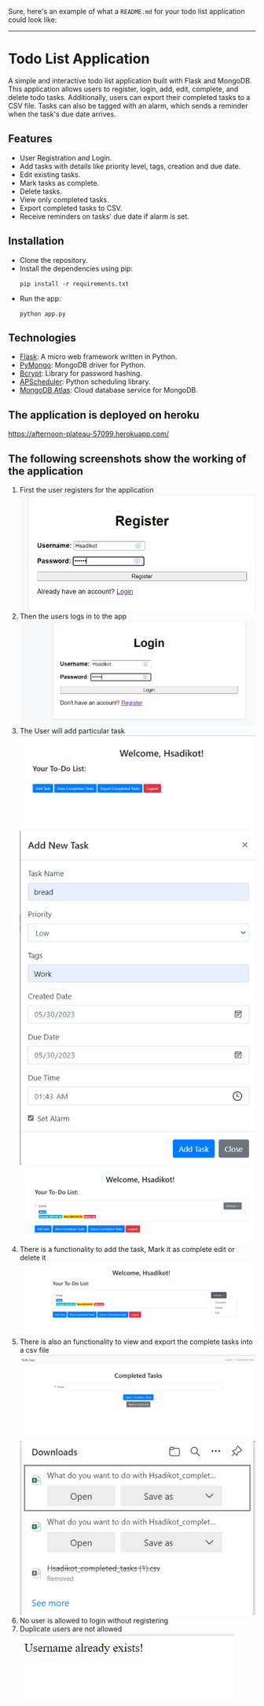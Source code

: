 Sure, here's an example of what a `README.md` for your todo list application could look like:

---

# Todo List Application

A simple and interactive todo list application built with Flask and MongoDB. This application allows users to register, login, add, edit, complete, and delete todo tasks. Additionally, users can export their completed tasks to a CSV file. Tasks can also be tagged with an alarm, which sends a reminder when the task's due date arrives.

## Features

- User Registration and Login.
- Add tasks with details like priority level, tags, creation and due date.
- Edit existing tasks.
- Mark tasks as complete.
- Delete tasks.
- View only completed tasks.
- Export completed tasks to CSV.
- Receive reminders on tasks' due date if alarm is set.

## Installation

- Clone the repository.
- Install the dependencies using pip:
    ```
    pip install -r requirements.txt
    ```
- Run the app:
    ```
    python app.py
    ```

## Technologies

- [Flask](https://flask.palletsprojects.com/en/1.1.x/): A micro web framework written in Python.
- [PyMongo](https://pymongo.readthedocs.io/en/stable/): MongoDB driver for Python.
- [Bcrypt](https://pypi.org/project/bcrypt/): Library for password hashing.
- [APScheduler](https://apscheduler.readthedocs.io/en/stable/): Python scheduling library.
- [MongoDB Atlas](https://www.mongodb.com/cloud/atlas): Cloud database service for MongoDB.

## The application is deployed on heroku
https://afternoon-plateau-57099.herokuapp.com/
## The following screenshots show the working of the application

1. First the user registers for the application
![img.png](img.png)
2. Then the users logs in to the app
![img_2.png](img_2.png)
3. The User will add particular task
![img_3.png](img_3.png)
![img_4.png](img_4.png)
![img_5.png](img_5.png)
4. There is a functionality to add the task, Mark it as complete edit or delete it
![img_6.png](img_6.png)
5. There is also an functionality to view and export the complete tasks into a csv file
![img_7.png](img_7.png)
![img_8.png](img_8.png)
6. No user is allowed to login without registering
7. Duplicate users are not allowed
![img_1.png](img_1.png)